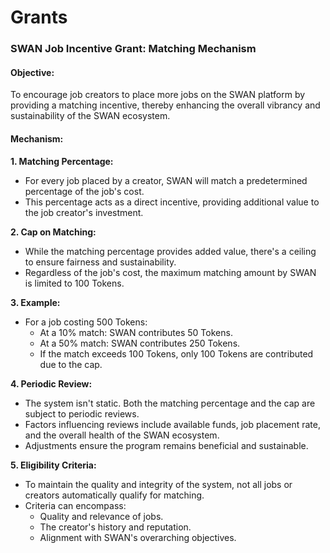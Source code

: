 # Grants

### **SWAN Job Incentive Grant: Matching Mechanism**

#### **Objective**:

To encourage job creators to place more jobs on the SWAN platform by providing a matching incentive, thereby enhancing the overall vibrancy and sustainability of the SWAN ecosystem.

#### **Mechanism**:

**1. Matching Percentage:**

* For every job placed by a creator, SWAN will match a predetermined percentage of the job's cost.
* This percentage acts as a direct incentive, providing additional value to the job creator's investment.

**2. Cap on Matching:**

* While the matching percentage provides added value, there's a ceiling to ensure fairness and sustainability.
* Regardless of the job's cost, the maximum matching amount by SWAN is limited to 100 Tokens.

**3. Example:**

* For a job costing 500 Tokens:
  * At a 10% match: SWAN contributes 50 Tokens.
  * At a 50% match: SWAN contributes 250 Tokens.
  * If the match exceeds 100 Tokens, only 100 Tokens are contributed due to the cap.

**4. Periodic Review:**

* The system isn't static. Both the matching percentage and the cap are subject to periodic reviews.
* Factors influencing reviews include available funds, job placement rate, and the overall health of the SWAN ecosystem.
* Adjustments ensure the program remains beneficial and sustainable.

**5. Eligibility Criteria:**

* To maintain the quality and integrity of the system, not all jobs or creators automatically qualify for matching.
* Criteria can encompass:
  * Quality and relevance of jobs.
  * The creator's history and reputation.
  * Alignment with SWAN's overarching objectives.
